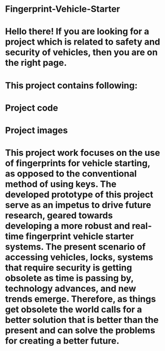 # Fingerprint-Vehicle-Starter
# Hello there! If you are looking for a project which is related to safety and security of vehicles, then you are on the right page.
# This project contains following:
   # Project code
   # Project images
# This project work focuses on the use of fingerprints for vehicle starting, as opposed to the conventional method of using keys. The developed prototype of this project serve as an impetus to drive future research, geared towards developing a more robust and real-time fingerprint vehicle starter systems. The present scenario of accessing vehicles, locks, systems that require security is getting obsolete as time is passing by, technology advances, and new trends emerge. Therefore, as things get obsolete the world calls for a better solution that is better than the present and can solve the problems for creating a better future.
